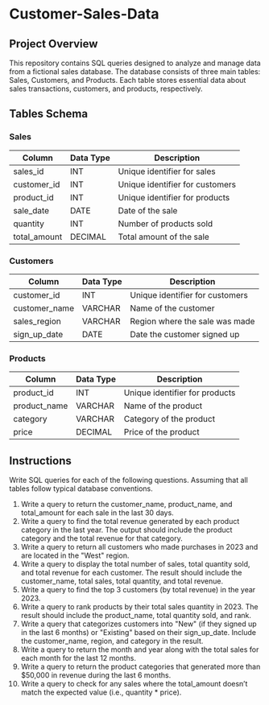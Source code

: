 # Customer-Sales-Data

## Project Overview

This repository contains SQL queries designed to analyze and manage data from a fictional sales database. The database consists of three main tables: Sales, Customers, and Products. Each table stores essential data about sales transactions, customers, and products, respectively.

## Tables Schema

### Sales
| Column	     | Data Type	| Description
|--------------|------------|----------------
| sales_id	   |    INT	    |   Unique identifier for sales
| customer_id  | 	  INT	    |   Unique identifier for customers
| product_id	 |    INT	    |   Unique identifier for products
| sale_date	   |    DATE	  |   Date of the sale
| quantity	   |    INT	    |   Number of products sold
| total_amount |	  DECIMAL	|   Total amount of the sale

### Customers

| Column	     | Data Type	| Description
|--------------|------------|----------------
| customer_id  | 	  INT	    |   Unique identifier for customers
| customer_name|    VARCHAR |   Name of the customer
| sales_region |    VARCHAR |   Region where the sale was made
| sign_up_date |    DATE    |   Date the customer signed up

### Products

| Column	     | Data Type	| Description
|--------------|------------|----------------
| product_id   | 	  INT	    |   Unique identifier for products
| product_name |    VARCHAR |   Name of the product
| category     |    VARCHAR |   Category of the product
| price        |    DECIMAL |   Price of the product


## Instructions

Write SQL queries for each of the following questions. Assuming that all tables follow typical database conventions.

1. Write a query to return the customer_name, product_name, and total_amount for each sale in the last 30 days.
2. Write a query to find the total revenue generated by each product category in the last year. The output should include the product category and the total revenue for that category.
3. Write a query to return all customers who made purchases in 2023 and are located in the "West" region.
4. Write a query to display the total number of sales, total quantity sold, and total revenue for each customer. The result should include the customer_name, total sales, total quantity, and total revenue.
5. Write a query to find the top 3 customers (by total revenue) in the year 2023.
6. Write a query to rank products by their total sales quantity in 2023. The result should include the product_name, total quantity sold, and rank.
7. Write a query that categorizes customers into "New" (if they signed up in the last 6 months) or "Existing" based on their sign_up_date. Include the customer_name, region, and category in the result.
8. Write a query to return the month and year along with the total sales for each month for the last 12 months.
9. Write a query to return the product categories that generated more than $50,000 in revenue during the last 6 months.
10. Write a query to check for any sales where the total_amount doesn’t match the expected value (i.e., quantity * price).

